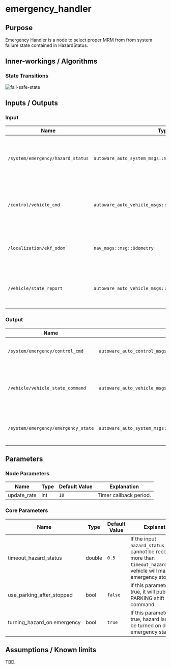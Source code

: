 # emergency_handler

## Purpose

Emergency Handler is a node to select proper MRM from from system failure state contained in HazardStatus.

## Inner-workings / Algorithms

### State Transitions

![fail-safe-state](https://tier4.github.io/autoware.proj/tree/main/design/apis/image/fail-safe-state.drawio.svg)

## Inputs / Outputs

### Input

| Name                              | Type                                                     | Description                                                                   |
| --------------------------------- | -------------------------------------------------------- | ----------------------------------------------------------------------------- |
| `/system/emergency/hazard_status` | `autoware_auto_system_msgs::msg::HazardStatusStamped`    | Used to select proper MRM from system failure state contained in HazardStatus |
| `/control/vehicle_cmd`            | `autoware_auto_vehicle_msgs::msg::VehicleControlCommand` | Used as reference when generate Emergency Control Command                     |
| `/localization/ekf_odom`          | `nav_msgs::msg::Odometry`                                | Used to decide whether vehicle is stopped or not                              |
| `/vehicle/state_report`           | `autoware_auto_vehicle_msgs::msg::VehicleStateReport`    | Used to check vehicle mode: autonomous or manual.                             |

### Output

| Name                                | Type                                                       | Description                                                    |
| ----------------------------------- | ---------------------------------------------------------- | -------------------------------------------------------------- |
| `/system/emergency/control_cmd`     | `autoware_auto_control_msgs::msg::AckermannControlCommand` | Required to execute proper MRM                                 |
| `/vehicle/vehicle_state_command`    | `autoware_auto_vehicle_msgs::msg::VehicleStateCommand`     | Required to execute proper MRM (send turn signal and gear cmd) |
| `/system/emergency/emergency_state` | `autoware_auto_system_msgs::msg::EmergencyStateStamped`    | Used to inform the emergency situation of the vehicle          |

## Parameters

### Node Parameters

| Name        | Type | Default Value | Explanation            |
| ----------- | ---- | ------------- | ---------------------- |
| update_rate | int  | `10`          | Timer callback period. |

### Core Parameters

| Name                        | Type   | Default Value | Explanation                                                                                                                       |
| --------------------------- | ------ | ------------- | --------------------------------------------------------------------------------------------------------------------------------- |
| timeout_hazard_status       | double | `0.5`         | If the input `hazard_status` topic cannot be received for more than `timeout_hazard_status`, vehicle will make an emergency stop. |
| use_parking_after_stopped   | bool   | `false`       | If this parameter is true, it will publish PARKING shift command.                                                                 |
| turning_hazard_on.emergency | bool   | `true`        | If this parameter is true, hazard lamps will be turned on during emergency state.                                                 |

## Assumptions / Known limits

TBD.
